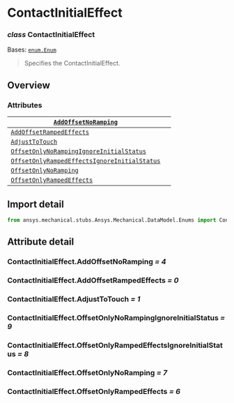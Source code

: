 <a id="contactinitialeffect"></a>

# ContactInitialEffect

<a id="ContactInitialEffect"></a>

### *class* ContactInitialEffect

Bases: [`enum.Enum`](https://docs.python.org/3/library/enum.html#enum.Enum)

> Specifies the ContactInitialEffect.

> <!-- !! processed by numpydoc !! -->

<a id="overview"></a>

## Overview

### Attributes

| [`AddOffsetNoRamping`](#ContactInitialEffect.AddOffsetNoRamping)                                                 |    |
|------------------------------------------------------------------------------------------------------------------|----|
| [`AddOffsetRampedEffects`](#ContactInitialEffect.AddOffsetRampedEffects)                                         |    |
| [`AdjustToTouch`](#ContactInitialEffect.AdjustToTouch)                                                           |    |
| [`OffsetOnlyNoRampingIgnoreInitialStatus`](#ContactInitialEffect.OffsetOnlyNoRampingIgnoreInitialStatus)         |    |
| [`OffsetOnlyRampedEffectsIgnoreInitialStatus`](#ContactInitialEffect.OffsetOnlyRampedEffectsIgnoreInitialStatus) |    |
| [`OffsetOnlyNoRamping`](#ContactInitialEffect.OffsetOnlyNoRamping)                                               |    |
| [`OffsetOnlyRampedEffects`](#ContactInitialEffect.OffsetOnlyRampedEffects)                                       |    |

<a id="import-detail"></a>

## Import detail

```python
from ansys.mechanical.stubs.Ansys.Mechanical.DataModel.Enums import ContactInitialEffect
```

<a id="attribute-detail"></a>

## Attribute detail

<a id="ContactInitialEffect.AddOffsetNoRamping"></a>

### ContactInitialEffect.AddOffsetNoRamping *= 4*

<a id="ContactInitialEffect.AddOffsetRampedEffects"></a>

### ContactInitialEffect.AddOffsetRampedEffects *= 0*

<a id="ContactInitialEffect.AdjustToTouch"></a>

### ContactInitialEffect.AdjustToTouch *= 1*

<a id="ContactInitialEffect.OffsetOnlyNoRampingIgnoreInitialStatus"></a>

### ContactInitialEffect.OffsetOnlyNoRampingIgnoreInitialStatus *= 9*

<a id="ContactInitialEffect.OffsetOnlyRampedEffectsIgnoreInitialStatus"></a>

### ContactInitialEffect.OffsetOnlyRampedEffectsIgnoreInitialStatus *= 8*

<a id="ContactInitialEffect.OffsetOnlyNoRamping"></a>

### ContactInitialEffect.OffsetOnlyNoRamping *= 7*

<a id="ContactInitialEffect.OffsetOnlyRampedEffects"></a>

### ContactInitialEffect.OffsetOnlyRampedEffects *= 6*
